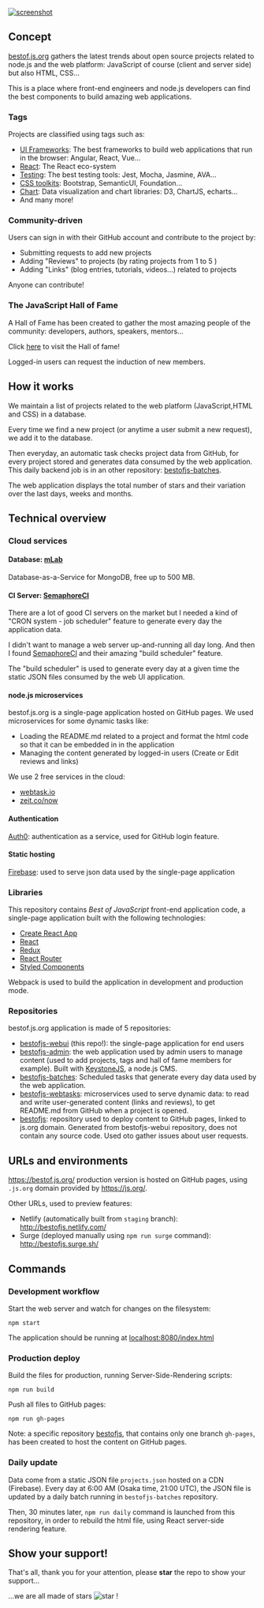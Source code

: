 [![screenshot](https://user-images.githubusercontent.com/5546996/39668776-1d4f4136-5113-11e8-9aac-4665a2071f7b.png)](https://bestof.js.org/)

## Concept

[bestof.js.org](https://bestof.js.org/) gathers the latest trends about open source projects related to node.js and the web platform: JavaScript of course (client and server side) but also HTML, CSS...

This is a place where front-end engineers and node.js developers can find the best components to build amazing web applications.

### Tags

Projects are classified using tags such as:

* [UI Frameworks](https://bestof.js.org/tags/framework): The best frameworks to build web applications that run in the browser: Angular, React, Vue...
* [React](https://bestof.js.org/tags/react): The React eco-system
* [Testing](https://bestof.js.org/tags/test): The best testing tools: Jest, Mocha, Jasmine, AVA...
* [CSS toolkits](https://bestof.js.org/tags/css-lib): Bootstrap, SemanticUI, Foundation...
* [Chart](https://bestof.js.org/tags/chart): Data visualization and chart libraries: D3, ChartJS, echarts...
* And many more!

### Community-driven

Users can sign in with their GitHub account and contribute to the project by:

* Submitting requests to add new projects
* Adding "Reviews" to projects (by rating projects from 1 to 5 )
* Adding "Links" (blog entries, tutorials, videos...) related to projects

Anyone can contribute!

### The JavaScript Hall of Fame

A Hall of Fame has been created to gather the most amazing people of the community: developers, authors, speakers, mentors...

Click [here](https://bestof.js.org/hof) to visit the Hall of fame!

Logged-in users can request the induction of new members.

## How it works

We maintain a list of projects related to the web platform (JavaScript,HTML and CSS) in a database.

Every time we find a new project (or anytime a user submit a new request), we add it to the database.

Then everyday, an automatic task checks project data from GitHub, for every project stored and generates data consumed by the web application. This daily backend job is in an other repository: [bestofjs-batches](https://github.com/michaelrambeau/bestofjs-batches).

The web application displays the total number of stars and their variation over the last days, weeks and months.


## Technical overview

### Cloud services

#### Database: [mLab](https://mlab.com/)

Database-as-a-Service for MongoDB, free up to 500 MB.

#### CI Server: [SemaphoreCI](https://semaphoreci.com/)

There are a lot of good CI servers on the market but I needed a kind of "CRON system - job scheduler" feature to generate every day the application data.

I didn't want to manage a web server up-and-running all day long.
And then I found [SemaphoreCI](https://semaphoreci.com/) and their amazing "build scheduler" feature.

The "build scheduler" is used to generate every day at a given time the static JSON files consumed by the web UI application.

#### node.js microservices

bestof.js.org is a single-page application hosted on GitHub pages.
We used microservices for some dynamic tasks like:

* Loading the README.md related to a project and format the html code so that it can be embedded in in the application
* Managing the content generated by logged-in users (Create or Edit reviews and links)

We use 2 free services in the cloud:

* [webtask.io](https://webtask.io/)
* [zeit.co/now](https://zeit.co/now)

#### Authentication

[Auth0](https://auth0.com/): authentication as a service, used for GitHub login feature.

#### Static hosting

[Firebase](https://www.firebase.com/): used to serve json data used by the single-page application

### Libraries

This repository contains _Best of JavaScript_ front-end application code, a single-page application built with the following technologies:

* [Create React App](https://github.com/facebook/create-react-app)
* [React](http://facebook.github.io/react/)
* [Redux](http://redux.js.org/)
* [React Router](https://reacttraining.com/react-router/)
* [Styled Components](https://www.styled-components.com/)

Webpack is used to build the application in development and production mode.

### Repositories

bestof.js.org application is made of 5 repositories:

* [bestofjs-webui](https://github.com/michaelrambeau/bestofjs-webui) (this repo!): the single-page application for end users
* [bestofjs-admin](https://github.com/michaelrambeau/bestofjs-admin): the web application used by admin users to manage content (used to add projects, tags and hall of fame members for example). Built with [KeystoneJS](http://keystonejs.com/), a node.js CMS.
* [bestofjs-batches](https://github.com/michaelrambeau/bestofjs-batches): Scheduled tasks that generate every day data used by the web application.
* [bestofjs-webtasks](https://github.com/michaelrambeau/bestofjs-webtasks): microservices used to serve dynamic data: to read and write user-generated content (links and reviews), to get README.md from GitHub when a project is opened.
* [bestofjs](https://github.com/michaelrambeau/bestofjs): repository used to deploy content to GitHub pages, linked to js.org domain. Generated from bestofjs-webui repository, does not contain any source code. Used oto gather issues about user requests.


## URLs and environments

https://bestof.js.org/ production version is hosted on GitHub pages, using `.js.org` domain provided by https://js.org/.

Other URLs, used to preview features:

* Netlify (automatically built from `staging` branch): http://bestofjs.netlify.com/
* Surge (deployed manually using `npm run surge` command): http://bestofjs.surge.sh/

## Commands

### Development workflow

Start the web server and watch for changes on the filesystem:

```
npm start
```

The application should be running at [localhost:8080/index.html](http://localhost:8080/index.html)

### Production deploy

Build the files for production, running Server-Side-Rendering scripts:

```
npm run build
```

Push all files to GitHub pages:

```
npm run gh-pages
```

Note: a specific repository [bestofjs](https://github.com/michaelrambeau/bestofjs), that contains only one branch `gh-pages`, has been created to host the content on GitHub pages.

### Daily update

Data come from a static JSON file `projects.json` hosted on a CDN (Firebase).
Every day at 6:00 AM (Osaka time, 21:00 UTC), the JSON file is updated by a daily batch running in `bestofjs-batches` repository.

Then, 30 minutes later, `npm run daily` command is launched from this repository, in order to rebuild the html file, using React server-side rendering feature.

## Show your support!

That's all, thank you for your attention, please **star** the repo to show your support...

...we are all made of stars ![star](https://bestof.js.org/images/star.png) !
